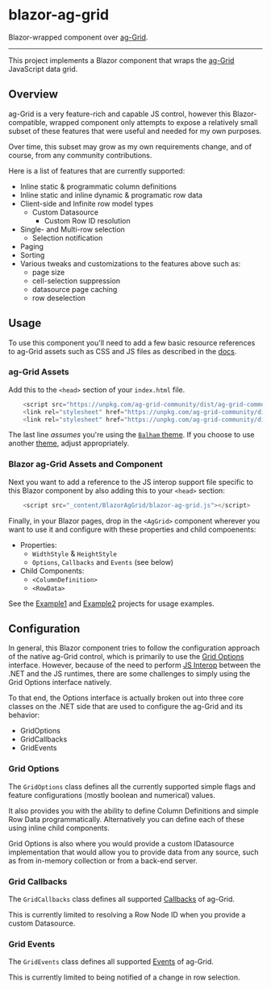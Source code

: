 # blazor-ag-grid
Blazor-wrapped component over [ag-Grid](https://github.com/ag-grid/ag-grid).

----

This project implements a Blazor component that wraps the [ag-Grid](https://www.ag-grid.com/)
JavaScript data grid.

## Overview

ag-Grid is a very feature-rich and capable JS control, however this Blazor-compatible,
wrapped component only attempts to expose a relatively small subset of these features
that were useful and needed for my own purposes.

Over time, this subset may grow as my own requirements change, and of course, from any
community contributions.

Here is a list of features that are currently supported:

* Inline static & programmatic column definitions
* Inline static and inline dynamic & programatic row data
* Client-side and Infinite row model types
  * Custom Datasource
    * Custom Row ID resolution
* Single- and Multi-row selection
  * Selection notification
* Paging
* Sorting
* Various tweaks and customizations to the features above such as:
  * page size
  * cell-selection suppression
  * datasource page caching
  * row deselection

## Usage

To use this component you'll need to add a few basic resource
references to ag-Grid assets such as CSS and JS files as described
in the [docs](https://www.ag-grid.com/javascript-grid/#add-ag-grid-to-your-project).

### ag-Grid Assets

Add this to the `<head>` section of your `index.html` file.

```javascript
    <script src="https://unpkg.com/ag-grid-community/dist/ag-grid-community.min.noStyle.js"></script>
    <link rel="stylesheet" href="https://unpkg.com/ag-grid-community/dist/styles/ag-grid.css">
    <link rel="stylesheet" href="https://unpkg.com/ag-grid-community/dist/styles/ag-theme-balham.css">
```

The last line _assumes_ you're using the [`Balham` theme](https://www.ag-grid.com/javascript-grid-themes-provided/#balham-themes).
If you choose to use another [theme](https://www.ag-grid.com/javascript-grid-styling/),
adjust appropriately.

### Blazor ag-Grid Assets and Component

Next you want to add a reference to the JS interop support file
specific to this Blazor component by also adding this to your
`<head>` section:

```javascript
    <script src="_content/BlazorAgGrid/blazor-ag-grid.js"></script>
```

Finally, in your Blazor pages, drop in the `<AgGrid>` component
wherever you want to use it and configure with these properties
and child compoenents:

* Properties:
  * `WidthStyle` & `HeightStyle`
  * `Options`, `Callbacks` and `Events` (see below)
* Child Components:
  * `<ColumnDefinition>`
  * `<RowData>`

See the [Example1](src/Example1) and [Example2](src/Example2)
projects for usage examples.

## Configuration

In general, this Blazor component tries to follow the configuration
approach of the native ag-Grid control, which is primarily to use the
[Grid Options](https://www.ag-grid.com/javascript-grid-reference-overview/#grid-options) interface.
However, because of the need to perform
[JS Interop](https://docs.microsoft.com/en-us/aspnet/core/blazor/javascript-interop?view=aspnetcore-3.1) between the .NET and the JS
runtimes, there are some challenges to simply using the Grid Options
interface natively.

To that end, the Options interface is actually broken out into three
core classes on the .NET side that are used to configure the ag-Grid
and its behavior:

* GridOptions
* GridCallbacks
* GridEvents

### Grid Options

The `GridOptions` class defines all the currently supported simple
flags and feature configurations (mostly boolean and numerical) values.

It also provides you with the ability to define Column Definitions
and simple Row Data programmatically.  Alternatively you can define
each of these using inline child components.

Grid Options is also where you would provide a custom IDatasource
implementation that would allow you to provide data from any source,
such as from in-memory collection or from a back-end server.

### Grid Callbacks

The `GridCallbacks` class defines all supported [Callbacks](https://www.ag-grid.com/javascript-grid-callbacks/)
of ag-Grid.

This is currently limited to resolving a Row Node ID when you provide
a custom Datasource.

### Grid Events

The `GridEvents` class defines all supported [Events](https://www.ag-grid.com/javascript-grid-events/)
of ag-Grid.

This is currently limited to being notified of a change in row
selection.

